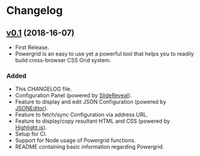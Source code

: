 # Changelog

## [v0.1](https://github.com/ZS/powergrid/compare/v0.1...master) (2018-16-07)
- First Release. 
- Powergrid is an easy to use yet a powerful tool that helps you to readily build cross-browser CSS Grid system. 

### Added
- This CHANGELOG file.
- Configuration Panel (powered by [SlideReveal](https://github.com/nnattawat/slideReveal)).
- Feature to display and edit JSON Configuration (powered by [JSONEditor](https://github.com/josdejong/jsoneditor)).
- Feature to fetch/sync Configuration via address URL.
- Feature to display/copy resultant HTML and CSS (powered by [Highlight.js](https://github.com/isagalaev/highlight.js)).
- Setup for CI.
- Support for Node usage of Powergrid functions.
- README containing basic information regarding Powergrid.
